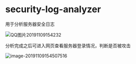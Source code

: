 # security-log-analyzer
用于分析服务器安全日志

![QQ图片20191109154232](C:\Users\zkw\Desktop\QQ图片20191109154232.png)

分析完成之后可进入网页查看服务器登录情况，判断是否被攻击

![image-20191109154507516](C:\Users\zkw\AppData\Roaming\Typora\typora-user-images\image-20191109154507516.png)